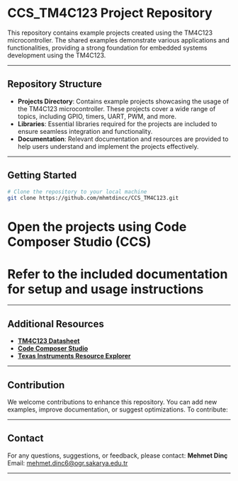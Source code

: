 # **CCS_TM4C123 Project Repository**

This repository contains example projects created using the TM4C123 microcontroller. The shared examples demonstrate various applications and functionalities, providing a strong foundation for embedded systems development using the TM4C123.

---

## **Repository Structure**

- **Projects Directory**: Contains example projects showcasing the usage of the TM4C123 microcontroller. These projects cover a wide range of topics, including GPIO, timers, UART, PWM, and more.
- **Libraries**: Essential libraries required for the projects are included to ensure seamless integration and functionality.
- **Documentation**: Relevant documentation and resources are provided to help users understand and implement the projects effectively.

---

## **Getting Started**

```bash
# Clone the repository to your local machine
git clone https://github.com/mhmtdincc/CCS_TM4C123.git
```

# Open the projects using Code Composer Studio (CCS)
# Refer to the included documentation for setup and usage instructions


---

## **Additional Resources**

- **[TM4C123 Datasheet](https://www.ti.com/lit/ds/symlink/tm4c123gh6pm.pdf)**
- **[Code Composer Studio](https://www.ti.com/tool/CCSTUDIO)**
- **[Texas Instruments Resource Explorer](https://dev.ti.com/)**

---

## **Contribution**

We welcome contributions to enhance this repository. You can add new examples, improve documentation, or suggest optimizations. To contribute:

---

## **Contact**

For any questions, suggestions, or feedback, please contact:
**Mehmet Dinç**  
Email: mehmet.dinc6@ogr.sakarya.edu.tr

---



